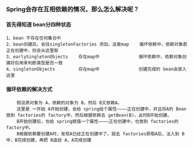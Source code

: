 ### Spring会存在互相依赖的情况，那么怎么解决呢？



#### 首先得知道 bean分四种状态

```
1、bean 不存在任何集合中
2、bean创建后，会往singletonFactories 添加，这是map    循环依赖中，依赖对象若正在创建中，则会从这里取
3、earlySingletonObjects    存在map中              	循环依赖中，依赖对象创建好后用来判断类型是否一致
4、singletonObjects         存在map中          		创建完成的 bean会放入这里  
```





#### 循环依赖的解决方式

```
	假设原对象为 A，依赖的对象为 B，然后 B又依赖A。
	这里是 一开始 A开始创建，会给 spring给个属性————正在创建中，并且将A的 Bean放到 factories的 factory中，然后根据依赖去 getBean(B)，此时B开始创建。
	B开始创建后，也给 spring赋值一个属性————正在创建中，也放到 factories的 factory中。
	B根据依赖要创建A时，发现A已经正在创建中了，就去 factories获取A后，注入到 B中，B完成创建，再把 B返给 A，A完成创建
```